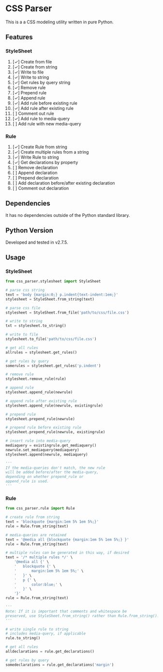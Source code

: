 # CSS Parser

This is a a CSS modeling utility written in pure Python. 

## Features

### StyleSheet

1. [✓] Create from file
2. [✓] Create from string
3. [✓] Write to file
4. [✓] Write to string
5. [✓] Get rules by query string
6. [✓] Remove rule
7. [✓] Prepend rule
8. [✓] Append rule
9. [✓] Add rule before existing rule
10. [✓] Add rule after existing rule
11. [ ] Comment out rule
12. [✓] Add rule to media-query
13. [ ] Add rule with new media-query

### Rule

1. [✓] Create Rule from string
2. [✓] Create multiple rules from a string
1. [✓] Write Rule to string
1. [✓] Get declarations by property
1. [ ] Remove declaration
2. [ ] Append declaration
3. [ ] Prepend declaration
4. [ ] Add declaration before/after existing declaration
5. [ ] Comment out declaration



## Dependencies

It has no dependencies outside of the Python standard library. 



## Python Version

Developed and tested in v2.7.5.



## Usage ##

### StyleSheet ###

```python
from css_parser.stylesheet import StyleSheet

# parse css string
text = 'body {margin:0;} p.indent{text-indent:1em;}'
stylesheet = StyleSheet.from_string(text)

# parse css file
stylesheet = StyleSheet.from_file('path/to/css/file.css')

# write to string
txt = stylesheet.to_string()

# write to file
stylesheet.to_file('path/to/css/file.css')

# get all rules
allrules = stylesheet.get_rules()

# get rules by query
somerules = stylesheet.get_rules('p.indent')

# remove rule
stylesheet.remove_rule(rule)

# append rule
stylesheet.append_rule(newrule)

# append rule after existing rule
stylesheet.append_rule(newrule, existingrule)

# prepend rule
stylesheet.prepend_rule(newrule)

# prepend rule before existing rule
stylesheet.prepend_rule(newrule, existingrule)

# insert rule into media-query
mediaquery = existingrule.get_mediaquery()
newrule.set_mediaquery(mediaquery)
stylesheet.append(newrule, mediaquery)

'''
If the media-queries don't match, the new rule 
will be added before/after the media-query, 
depending on whether prepend_rule or 
append_rule is used.
'''
```

### Rule ###

```python
from css_parser.rule import Rule

# create rule from string
text = 'blockquote {margin:1em 5% 1em 5%;}'
rule = Rule.from_string(text)

# media-queries are retained
text = '@media all {blockquote {margin:1em 5% 1em 5%;} }'
rule = Rule.from_string(text)

# multiple rules can be generated in this way, if desired
text = '/* multiple rules */' \
	'@media all {' \
	'	blockquote {' \
	'		margin:1em 5% 1em 5%;' \
	'	}' \
	'	p {' \
	'		color:blue;' \
	'	}' \
	'}'
rule = Rule.from_string(text)

'''
Note: If it is important that comments and whitespace be
preserved, use StyleSheet.from_string() rather than Rule.from_string().
'''

# write single rule to string
# includes media-query, if applicable
rule.to_string()

# get all rules
alldeclarations = rule.get_declarations()

# get rules by query
somedeclarations = rule.get_declarations('margin')
```	